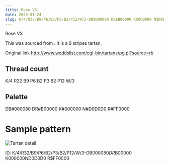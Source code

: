 ```yaml
---
title: Rose VS
date: 2023-01-24
slug: K/4/R32/B9/P6/B2/P3/B2/P12/W/3-DB$000080 DR$B00000 K$000000 N$D0D0D0 R$FF0000
---
```

Rose VS

This was sourced from <no value>.  It is a 9 stripes tartan.

Original link http://www.weddslist.com/cgi-bin/tartans/pg.pl?source=rb

## Thread count
K/4 R32 B9 P6 B2 P3 B2 P12 W/3

## Palette
DB#000080 DR#B00000 K#000000 N#D0D0D0 R#FF0000

# Sample pattern

![Tartan detail](tartan.png "K/4 R32 B9 P6 B2 P3 B2 P12 W/3 tartan")

ID: K/4/R32/B9/P6/B2/P3/B2/P12/W/3-DB$000080 DR$B00000 K$000000 N$D0D0D0 R$FF0000